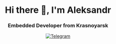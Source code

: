 <div id="header" align="center">
  <h1>Hi there 👋, I'm Aleksandr</h1>
  <h3>Embedded Developer from Krasnoyarsk</h3>
</div>

<div id="social" align="center">
  <a href="http://t.me/aleksandrkajl">
    <img src="https://img.shields.io/badge/Telegram-black?style=for-the-badge&logo=telegram&logoColor=red" alt="Telegram"/>
  </a>
</div>
<!--
**AleksandrKajl/AleksandrKajl** is a ✨ _special_ ✨ repository because its `README.md` (this file) appears on your GitHub profile.

Here are some ideas to get you started:

- 🔭 I’m currently working on ...
- 🌱 I’m currently learning ...
- 👯 I’m looking to collaborate on ...
- 🤔 I’m looking for help with ...
- 💬 Ask me about ...
- 📫 How to reach me: ...
- 😄 Pronouns: ...
- ⚡ Fun fact: ...
-->
